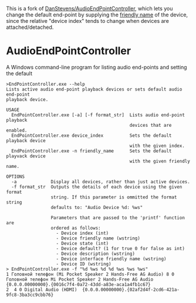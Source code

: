 This is a fork of [DanStevens/AudioEndPointController](https://github.com/DanStevens/AudioEndPointController),
which lets you change the default end-point by supplying the [friendly name](https://msdn.microsoft.com/en-us/library/windows/hardware/ff536394(v=vs.85).aspx)
of the device, since the relative "device index" tends to change when devices are attached/detached.

AudioEndPointController
=======================

A Windows command-line program for listing audio end-points and setting the default

	>EndPointController.exe --help
	Lists active audio end-point playback devices or sets default audio end-point
	playback device.

	USAGE
	  EndPointController.exe [-a] [-f format_str]  Lists audio end-point playback
												   devices that are enabled.
	  EndPointController.exe device_index          Sets the default playback device
												   with the given index.
	  EndPointController.exe -n friendly_name	   Sets the default playvack device
												   with the given friendly name.

	OPTIONS
	  -a             Display all devices, rather than just active devices.
	  -f format_str  Outputs the details of each device using the given format
					 string. If this parameter is ommitted the format string
					 defaults to: "Audio Device %d: %ws"

					 Parameters that are passed to the 'printf' function are
					 ordered as follows:
					   - Device index (int)
					   - Device friendly name (wstring)
					   - Device state (int)
					   - Device default? (1 for true 0 for false as int)
					   - Device description (wstring)
					   - Device interface friendly name (wstring)
					   - Device ID (wstring)
   	> EndPointController.exe -f "%d %ws %d %d %ws %ws %ws"
	1 Головной телефон (Mi Pocket Speaker 2 Hands-Free AG Audio) 8 0 Головной телефон Mi Pocket Speaker 2 Hands-Free AG Audio {0.0.0.00000000}.{0016c7f4-0a72-43dd-a83e-aca1a4fb1c67}
	2  4 0 Digital Audio (HDMI)  {0.0.0.00000000}.{02af2d4f-2cd6-421a-9fc8-3ba3cc9cbb76}
	
